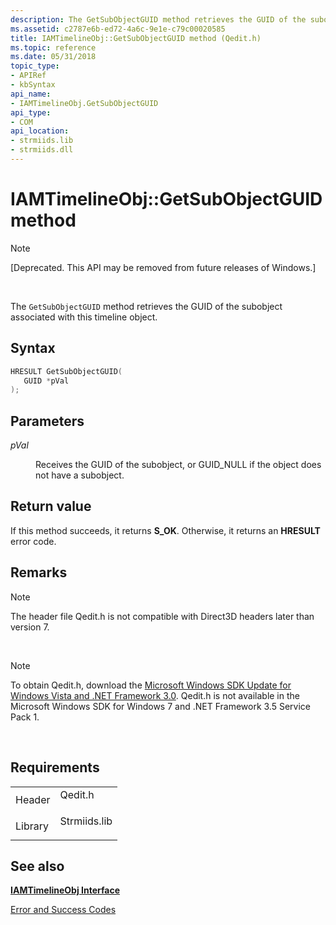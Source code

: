```yaml
---
description: The GetSubObjectGUID method retrieves the GUID of the subobject associated with this timeline object.
ms.assetid: c2787e6b-ed72-4a6c-9e1e-c79c00020585
title: IAMTimelineObj::GetSubObjectGUID method (Qedit.h)
ms.topic: reference
ms.date: 05/31/2018
topic_type: 
- APIRef
- kbSyntax
api_name: 
- IAMTimelineObj.GetSubObjectGUID
api_type: 
- COM
api_location: 
- strmiids.lib
- strmiids.dll
---
```


# IAMTimelineObj::GetSubObjectGUID method

> [!Note]  
> \[Deprecated. This API may be removed from future releases of Windows.\]

 

The `GetSubObjectGUID` method retrieves the GUID of the subobject associated with this timeline object.

## Syntax


```C++
HRESULT GetSubObjectGUID(
   GUID *pVal
);
```



## Parameters

<dl> <dt>

*pVal* 
</dt> <dd>

Receives the GUID of the subobject, or GUID\_NULL if the object does not have a subobject.

</dd> </dl>

## Return value

If this method succeeds, it returns **S\_OK**. Otherwise, it returns an **HRESULT** error code.

## Remarks

> [!Note]  
> The header file Qedit.h is not compatible with Direct3D headers later than version 7.

 

> [!Note]  
> To obtain Qedit.h, download the [Microsoft Windows SDK Update for Windows Vista and .NET Framework 3.0](https://msdn.microsoft.com/windowsvista/bb980924.aspx). Qedit.h is not available in the Microsoft Windows SDK for Windows 7 and .NET Framework 3.5 Service Pack 1.

 

## Requirements



|                    |                                                                                         |
|--------------------|-----------------------------------------------------------------------------------------|
| Header<br/>  | <dl> <dt>Qedit.h</dt> </dl>      |
| Library<br/> | <dl> <dt>Strmiids.lib</dt> </dl> |



## See also

<dl> <dt>

[**IAMTimelineObj Interface**](iamtimelineobj.md)
</dt> <dt>

[Error and Success Codes](error-and-success-codes.md)
</dt> </dl>

 

 




